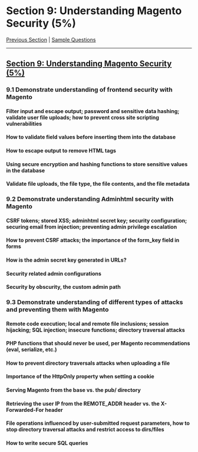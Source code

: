 # Section 9: Understanding Magento Security (5%)

[Previous Section](./8.md) |  [Sample Questions](./q.md)

-----

## [Section 9: Understanding Magento Security (5%)](./9.md)

### **9.1**  Demonstrate understanding of frontend security with Magento

#### **Filter input and escape output; password and sensitive data hashing; validate user file uploads; how to prevent cross site scripting vulnerabilities**

#### **How to validate field values before inserting them into the database**

#### **How to escape output to remove HTML tags**

#### **Using secure encryption and hashing functions to store sensitive values in the database**

#### **Validate file uploads, the file type, the file contents, and the file metadata**

### **9.2**  Demonstrate understanding Adminhtml security with Magento

#### **CSRF tokens; stored XSS; adminhtml secret key; security configuration; securing email from injection; preventing admin privilege escalation**

#### **How to prevent CSRF attacks; the importance of the form_key field in forms**

#### **How is the admin secret key generated in URLs?**

#### **Security related admin configurations**

#### **Security by obscurity, the custom admin path**

### **9.3**  Demonstrate understanding of different types of attacks and preventing them with Magento

#### **Remote code execution; local and remote file inclusions; session hijacking; SQL injection; insecure functions; directory traversal attacks**

#### **PHP functions that should never be used, per Magento recommendations (eval, serialize, etc.)**

#### **How to prevent directory traversals attacks when uploading a file**

#### **Importance of the HttpOnly property when setting a cookie**

#### **Serving Magento from the base vs. the pub/ directory**

#### **Retrieving the user IP from the REMOTE_ADDR header vs. the X-Forwarded-For header**

#### **File operations influenced by user-submitted request parameters, how to stop directory traversal attacks and restrict access to dirs/files**

#### **How to write secure SQL queries**



